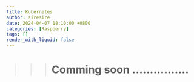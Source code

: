 ```yaml
---
title: Kubernetes
author: siresire
date: 2024-04-07 18:10:00 +0800
categories: [Raspberry]
tags: []
render_with_liquid: false
---
```


>>> # Comming soon ................ 